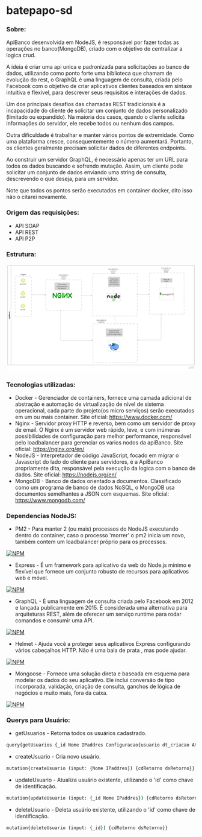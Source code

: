 # batepapo-sd

### Sobre:
ApiBanco desenvolvida em NodeJS, é responsável por fazer todas as operações no banco(MongoDB), criado com o objetivo de centralizar a logica crud.

A ideia é criar uma api unica e padronizada para solicitações ao banco de dados, utilizando como ponto forte uma biblioteca que chamam de evolução do rest, o GraphQL é uma linguagem de consulta, criada pelo Facebook com o objetivo de criar aplicativos clientes baseados em sintaxe intuitiva e flexível, para descrever seus requisitos e interações de dados.

Um dos principais desafios das chamadas REST tradicionais é a incapacidade do cliente de solicitar um conjunto de dados personalizado (limitado ou expandido). Na maioria dos casos, quando o cliente solicita informações do servidor, ele recebe todos ou nenhum dos campos.

Outra dificuldade é trabalhar e manter vários pontos de extremidade. Como uma plataforma cresce, consequentemente o número aumentará. Portanto, os clientes geralmente precisam solicitar dados de diferentes endpoints.

Ao construir um servidor GraphQL, é necessário apenas ter um URL para todos os dados buscando e sofrendo mutação. Assim, um cliente pode solicitar um conjunto de dados enviando uma string de consulta, descrevendo o que deseja, para um servidor.

Note que todos os pontos serão executados em container docker, dito isso não o citarei novamente.

### Origem das requisições:
- API SOAP
- API REST
- API P2P

### Estrutura:

![alt text](https://github.com/leodeliyannis/batepapo-sd/blob/master/imagens/ApiBanco%20-%20MongoDB.png)

### Tecnologias utilizadas:
- Docker - Gerenciador de containers, fornece uma camada adicional de abstração e automação de virtualização de nível de sistema operacional, cada parte do projeto(os micro serviços) serão executados em um ou mais container. Site oficial: https://www.docker.com/
- Nginx - Servidor proxy HTTP e reverso, bem como um servidor de proxy de email. O Nginx é um servidor web rápido, leve, e com inúmeras possibilidades de configuração para melhor performance, responsável pelo loadbalancer para gerenciar os varios nodos da apiBanco. Site oficial: https://nginx.org/en/
- NodeJS - Interpretador de código JavaScript, focado em migrar o Javascript do lado do cliente para servidores, é a ApiBanco propriamente dita, responsável pela execução da logica com o banco de dados. Site oficial: https://nodejs.org/en/
- MongoDB - Banco de dados orientado a documentos. Classificado como um programa de banco de dados NoSQL, o MongoDB usa documentos semelhantes a JSON com esquemas. Site oficial: https://www.mongodb.com/

### Dependencias NodeJS:
- PM2 - Para manter 2 (ou mais) processos do NodeJS executando dentro do container, caso o processo 'morrer' o pm2 inicia um novo, também contem um loadbalancer próprio para os processos.

[![NPM](https://nodei.co/npm/pm2.png?downloads=true&downloadRank=true)](https://nodei.co/npm/pm2/)

- Express - É um framework para aplicativo da web do Node.js mínimo e flexível que fornece um conjunto robusto de recursos para aplicativos web e móvel.

[![NPM](https://nodei.co/npm/express.png?downloads=true&downloadRank=true)](https://nodei.co/npm/express/)

- GraphQL - É uma linguagem de consulta criada pelo Facebook em 2012 e lançada publicamente em 2015. É considerada uma alternativa para arquiteturas REST, além de oferecer um serviço runtime para rodar comandos e consumir uma API.

[![NPM](https://nodei.co/npm/graphql.png?downloads=true&downloadRank=true)](https://nodei.co/npm/graphql/)

- Helmet - Ajuda você a proteger seus aplicativos Express configurando vários cabeçalhos HTTP. Não é uma bala de prata , mas pode ajudar.

[![NPM](https://nodei.co/npm/helmet.png?downloads=true&downloadRank=true)](https://nodei.co/npm/helmet/)

- Mongoose - Fornece uma solução direta e baseada em esquema para modelar os dados do seu aplicativo. Ele inclui conversão de tipo incorporada, validação, criação de consulta, ganchos de lógica de negócios e muito mais, fora da caixa.

[![NPM](https://nodei.co/npm/mongoose.png?downloads=true&downloadRank=true)](https://nodei.co/npm/mongoose/)

### Querys para Usuário:

- getUsuarios - Retorna todos os usuários cadastrado.
```bash
query{getUsuarios {_id Nome IPaddres Configuracao{usuario dt_criacao Atualizacoes{usuario dt_atualizacao}}}
```

- createUsuario - Cria novo usuário.
```bash
mutation{createUsuario (input: {Nome IPaddres}) {cdRetorno dsRetorno}}
```

- updateUsuario - Atualiza usuário existente, utilizando o 'id' como chave de identificação.
```bash
mutation{updateUsuario (input: {_id Nome IPaddres}) {cdRetorno dsRetorno}}
```

- deleteUsuario - Deleta usuário existente, utilizando o 'id' como chave de identificação.
```bash
mutation{deleteUsuario (input: {_id}) {cdRetorno dsRetorno}}
```
